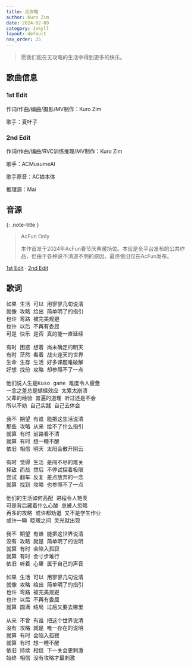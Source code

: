 ```yaml
---
title: 无攻略
author: Kuro Zim
date: 2024-02-09
category: Jekyll
layout: default
nav_order: 25
---
```


> 愿我们能在无攻略的生活中得到更多的快乐。

## 歌曲信息

### 1st Edit

作词/作曲/编曲/摄影/MV制作：Kuro Zim

歌手：夏叶子

### 2nd Edit

作词/作曲/编曲/RVC训练推理/MV制作：Kuro Zim

歌手：ACMusumeAI

歌手原音：AC娘本体

推理源：Mai

## 音源

{: .note-title }
> AcFun Only
>
> 本作首发于2024年AcFun春节庆典暖场位。本应是全平台发布的公共作品，但由于各种说不清道不明的原因，最终依旧仅在AcFun发布。

[1st Edit](https://www.acfun.cn/v/ac43667235) · [2nd Edit](https://www.acfun.cn/v/ac47400341)

## 歌词

<pre>
如果 生活 可以 用寥寥几句说清
就像 攻略 给出 简单明了的指引
也许 弯路 被完美规避
也许 以后 不再有委屈
可是 快乐 是否 真的能一直延续

有时 困惑 想着 尚未确定的明天
有时 茫然 看着 战火连天的世界
生命 生存 生活 好多课题难破解
好想 找份 攻略 却参照不了一点

他们说人生是Kuso game 难度令人疲惫
一念之差总是蝴蝶效应 太累太崩溃
父辈的经验 普遍的道理 听过还是不会
所以不妨 自己实践 自己去体会

我不 期望 有谁 能把这生活说清
那些 攻略 从来 给不了什么指引
就算 有时 前路看不清
就算 有时 想一睡不醒
依旧 相信 明天 太阳会散开阴云

有时 觉得 生活 是闯不尽的难关
择敌 而战 然后 不停试探着极限
尝试 翻车 反复 差点放弃的一念
就算 找到 攻略 也参照不了一点

他们的生活如何高配 进程令人艳羡
可是背后藏着什么心酸 总被人忽略
再多的攻略 或许都劝退 又不是学生作业
或许一瞬 眨眼之间 灵光就出现

我不 期望 有谁 能把这世界说清
没有 攻略 就是 简单明了的说明
就算 有时 会陷入孤寂
就算 有时 会寸步难行
依旧 听着 心里 属于自己的声音

如果 生活 可以 用寥寥几句说清
就像 攻略 给出 简单明了的指引
也许 弯路 被完美规避
也许 以后 不再有委屈
就算 圆满 结局 过后又要去哪里

从来 不曾 有谁 把这个世界说清
没有 攻略 就是 唯一存在的说明
就算 有时 会陷入孤寂
就算 有时 想一睡不醒
依旧 持续 相信 下一关会更刺激
始终 相信 没有攻略才最刺激</pre>